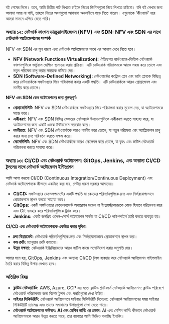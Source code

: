 বই শেষের দিকে। তবে, আমি দ্বিতীয় পার্ট লিখতে চাইলে নিচের জিনিসগুলো নিয়ে লিখতে চাইবো। যদি বই লেখার জন্য আলাদা সময় না পাই, তাহলে নিচের অংশগুলো আপনারা অনলাইনে পড়ে নিতে পারেন। এগুলোকে 'কীওয়ার্ড' ধরে আমরা সামনে এগিয়ে যেতে পারি।

### অধ্যায় ১২: নেটওার্ক ফাংশন ভারচুয়ালাইজেশন (NFV) এবং SDN: NFV এবং SDN এর সাথে নেটওার্ক অটোমেশনের সম্পর্ক

NFV এবং SDN এর মূল ধারণা এবং নেটওার্ক অটোমেশনের সাথে এর আলাপ দেখে নিতে হবে।

* **NFV (Network Functions Virtualization):** ঐতিহ্যগত হার্ডওয়্যার-ভিত্তিক নেটওয়ার্ক ফাংশনগুলিকে ভার্চুয়াল মেশিনে স্থানান্তর করার প্রক্রিয়া। এটি নেটওয়ার্ক পরিচালনকে আরও সহজ করে তোলে এবং নতুন পরিষেবা চালু করার সময়কে কমিয়ে দেয়।
* **SDN (Software-Defined Networking):** নেটওয়ার্কের কন্ট্রোল প্লেন এবং ডাটা প্লেনকে বিচ্ছিন্ন করে নেটওয়ার্ককে সফটওয়্যার দিয়ে পরিচালনা করার একটি পদ্ধতি। এটি নেটওয়ার্ককে আরও প্রোগ্রামেবল এবং নমনীয় করে তোলে।

**NFV এবং SDN কেন অটোমেশনের জন্য গুরুত্বপূর্ণ:**

* **প্রোগ্রামেবিলিটি:** NFV এবং SDN নেটওয়ার্ককে সফটওয়্যার দিয়ে পরিচালনা করার সুযোগ দেয়, যা অটোমেশনকে সহজ করে।
* **একীকরণ:** NFV এবং SDN বিভিন্ন ভেন্ডরের নেটওয়ার্ক উপাদানগুলিকে একীকরণ করতে সাহায্য করে, যা অটোমেশনের জন্য একটি একক ইন্টারফেস সরবরাহ করে।
* **নমনীয়তা:** NFV এবং SDN নেটওয়ার্ককে আরও নমনীয় করে তোলে, যা নতুন পরিষেবা এবং অ্যাপ্লিকেশন চালু করার জন্য দ্রুত পরিবর্তন করতে সক্ষম করে।
* **স্কেলেবিলিটি:** NFV এবং SDN নেটওয়ার্ককে আরও স্কেলেবল করে তোলে, যা বৃহৎ এবং জটিল নেটওয়ার্ক পরিচালনা করতে সাহায্য করে।

### অধ্যায় ১৩: CI/CD এবং নেটওয়ার্ক অটোমেশন: GitOps, Jenkins, এবং অন্যান্য CI/CD টুলসের সাথে নেটওার্ক অটোমেশন ইন্টিগ্রেশন

আমি আশা করবো CI/CD (Continuous Integration/Continuous Deployment) এবং নেটওার্ক অটোমেশনকে কীভাবে একত্রিত করা যায়, সেটার ধারনা দরকার আমাদের।

* **CI/CD:** সফটওয়্যার ডেভেলপমেন্টের একটি পদ্ধতি যা কোডের পরিবর্তনগুলিকে দ্রুত এবং নির্ভরযোগ্যভাবে প্রোডাকশনে স্থাপন করতে সাহায্য করে।
* **GitOps:** একটি সফটওয়্যার ডেভেলপমেন্ট অপারেশন মডেল যা ইনফ্রাস্ট্রাকচারকে কোড হিসাবে পরিচালনা করে এবং Git ব্যবহার করে পরিবর্তনগুলিকে ট্র্যাক করে।
* **Jenkins:** একটি জনপ্রিয় ওপেন-সোর্স অটোমেশন সার্ভার যা CI/CD পাইপলাইন তৈরি করতে ব্যবহৃত হয়।

**CI/CD এবং নেটওয়ার্ক অটোমেশনকে একত্রিত করার সুবিধা:**

* **দ্রুত ডিপ্লয়মেন্ট:** নেটওয়ার্ক পরিবর্তনগুলিকে দ্রুত এবং নির্ভরযোগ্যভাবে প্রোডাকশনে স্থাপন করা।
* **কম ত্রুটি:** ম্যানুয়াল ত্রুটি কমানো।
* **উন্নত দক্ষতা:** নেটওয়ার্ক ইঞ্জিনিয়ারদের আরও জটিল কাজে মনোনিবেশ করার অনুমতি দেয়।

আমার মনে হয়, GitOps, Jenkins এবং অন্যান্য CI/CD টুলস ব্যবহার করে নেটওয়ার্ক অটোমেশন পাইপলাইন তৈরি করার বিভিন্ন উপায় দেখতে হবে।

### অতিরিক্ত বিষয়

* **ক্লাউড নেটওয়ার্কিং:** AWS, Azure, GCP এর মতো ক্লাউড প্ল্যাটফর্মে নেটওয়ার্ক অটোমেশন: ক্লাউড পরিবেশে নেটওয়ার্ক পরিচালনার জন্য বিশেষ টুলস এবং পদ্ধতিগুলো দেখা উচিত।
* **সাইবার সিকিউরিটি:** নেটওয়ার্ক অটোমেশনে সাইবার সিকিউরিটি বিবেচনা: নেটওয়ার্ক অটোমেশনের সময় সাইবার সিকিউরিটি চ্যালেঞ্জ এবং তাদের সমাধানের উপায়গুলো দেখা যেতে পারে।
* **নেটওয়ার্ক অটোমেশনের ভবিষ্যৎ: AI এবং মেশিন লার্নিং এর প্রভাব:** AI এবং মেশিন লার্নিং কীভাবে নেটওয়ার্ক অটোমেশনকে আরও উন্নত করতে পারে, তার ব্যাপারে আমি ভিডিও বানাচ্ছি ইদানিং।
